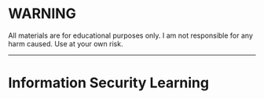# WARNING
All materials are for educational purposes only. I am not responsible for any harm caused.
Use at your own risk.

***

# Information Security Learning
